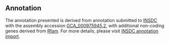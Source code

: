 

Annotation
----------

The annotation presented is derived from annotation submitted to
[INSDC](http://www.insdc.org) with the assembly accession
[GCA\_000975945.2](http://www.ebi.ac.uk/ena/data/view/GCA_000975945.2),
with additional non-coding genes derived from
[Rfam](http://rfam.xfam.org/). For more details, please visit [INSDC
annotation
import](http://ensemblgenomes.org/info/data/insdc_annotation).
